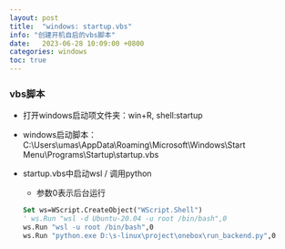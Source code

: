 ```yaml
---
layout: post
title:  "windows: startup.vbs"
info: "创建开机自启的vbs脚本"
date:   2023-06-28 10:09:00 +0800
categories: windows
toc: true
---
```


### vbs脚本
- 打开windows启动项文件夹：win+R, shell:startup
- windows启动脚本：C:\Users\umas\AppData\Roaming\Microsoft\Windows\Start Menu\Programs\Startup\startup.vbs

- startup.vbs中启动wsl / 调用python
  - 参数0表示后台运行
  ```vb
  Set ws=WScript.CreateObject("WScript.Shell") 
  ' ws.Run "wsl -d Ubuntu-20.04 -u root /bin/bash",0
  ws.Run "wsl -u root /bin/bash",0
  ws.Run "python.exe D:\s-linux\project\onebox\run_backend.py",0
  ```




